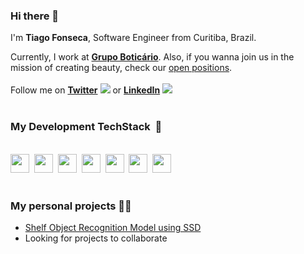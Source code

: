 <link rel="stylesheet" href="https://cdn.jsdelivr.net/gh/konpa/devicon@master/devicon.min.css">

### Hi there 👋

I'm **Tiago Fonseca**, Software Engineer from Curitiba, Brazil.

Currently, I work at **[Grupo Boticário](https://www.grupoboticario.com.br/)**. Also, if you wanna join us in the
mission of creating beauty, check our [open
positions](https://grupoboticario.csod.com/ux/ats/careersite/1/home?c=grupoboticario&sq=dev).
<br><br>
Follow me on **[Twitter](https://twitter.com/tiagoapolo)** <img src="https://icongr.am/devicon/twitter-original.svg?size=16&color=currentColor" />
 or **[LinkedIn](https://www.linkedin.com/in/tiago-fonseca)** <img src="https://icongr.am/devicon/linkedin-original.svg?size=16&color=currentColor" /><br><br>
### My Development TechStack&nbsp;&nbsp;🥞
<br><img width="30px" height="30px" src="https://icongr.am/devicon/react-original-wordmark.svg?size=30&color=currentColor" />&nbsp;&nbsp;<img width="30px" height="30px" src="https://icongr.am/devicon/javascript-original.svg?size=30&color=currentColor" />&nbsp;&nbsp;<img width="30px" src="https://icongr.am/devicon/nodejs-original.svg?size=30&color=currentColor" />&nbsp;&nbsp;<img width="30px" src="https://icongr.am/devicon/webpack-original.svg?size=30&color=currentColor" />&nbsp;&nbsp;<img width="30px" src="https://icongr.am/devicon/python-original.svg?size=30&color=currentColor" />&nbsp;&nbsp;<img width="30px" src="https://icongr.am/devicon/docker-original.svg?size=30&color=currentColor" />&nbsp;&nbsp;<img width="30px" src="https://icongr.am/devicon/amazonwebservices-original-wordmark.svg?size=30&color=currentColor" /><br><br>

### My personal projects 👨‍💻

- [Shelf Object Recognition Model using SSD](https://github.com/tiagoapolo/shelf_object_recognition)
- Looking for projects to collaborate

